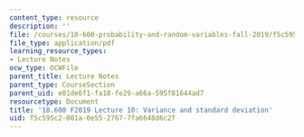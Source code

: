 ```yaml
---
content_type: resource
description: ''
file: /courses/18-600-probability-and-random-variables-fall-2019/f5c595c2001a0e5527677fa6648d6c2f_MIT18_600F19_lec10.pdf
file_type: application/pdf
learning_resource_types:
- Lecture Notes
ocw_type: OCWFile
parent_title: Lecture Notes
parent_type: CourseSection
parent_uid: e01de6f1-fa18-fe29-a66a-595f81644ad7
resourcetype: Document
title: '18.600 F2019 Lecture 10: Variance and standard deviation'
uid: f5c595c2-001a-0e55-2767-7fa6648d6c2f
---
```

